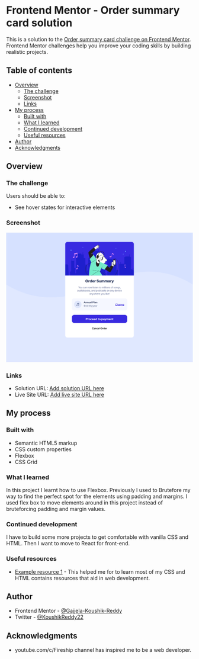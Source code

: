 # Frontend Mentor - Order summary card solution

This is a solution to the [Order summary card challenge on Frontend Mentor](https://www.frontendmentor.io/challenges/order-summary-component-QlPmajDUj). Frontend Mentor challenges help you improve your coding skills by building realistic projects. 

## Table of contents

- [Overview](#overview)
  - [The challenge](#the-challenge)
  - [Screenshot](#screenshot)
  - [Links](#links)
- [My process](#my-process)
  - [Built with](#built-with)
  - [What I learned](#what-i-learned)
  - [Continued development](#continued-development)
  - [Useful resources](#useful-resources)
- [Author](#author)
- [Acknowledgments](#acknowledgments)


## Overview

### The challenge

Users should be able to:

- See hover states for interactive elements

### Screenshot

![](./images/Image.png)


### Links

- Solution URL: [Add solution URL here](https://github.com/Gajjela-Koushik-Reddy/Web_dev_practice/tree/main/order-summary-component-main)
- Live Site URL: [Add live site URL here](https://gajjela-koushik-reddy.github.io/Web_dev_practice/order-summary-component-main/)

## My process

### Built with

- Semantic HTML5 markup
- CSS custom properties
- Flexbox
- CSS Grid


### What I learned

In this project I learnt how to use Flexbox. Previously I used to Brutefore my way to find the perfect spot for the elements using padding and margins. I used flex box to move elements around in this project instead of bruteforcing padding and margin values.


### Continued development

I have to build some more projects to get comfortable with vanilla CSS and HTML. Then I want to move to React for front-end.


### Useful resources

- [Example resource 1](https://www.w3schools.com/) - This helped me for to learn most of my CSS and HTML contains resources that aid in web development.


## Author

- Frontend Mentor - [@Gajjela-Koushik-Reddy](https://www.frontendmentor.io/profile/Gajjela-Koushik-Reddy)
- Twitter - [@KoushikReddy22](https://www.twitter.com/KoushikReddy22)


## Acknowledgments
 - youtube.com/c/Fireship channel has inspired me to be a web developer.

